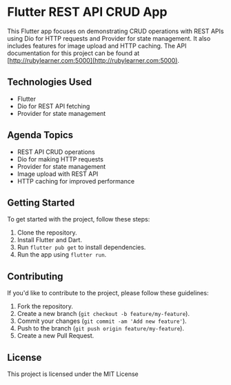 # Flutter REST API CRUD App

This Flutter app focuses on demonstrating CRUD operations with REST APIs using Dio for HTTP requests and Provider for state management. It also includes features for image upload and HTTP caching. The API documentation for this project can be found at [http://rubylearner.com:5000](http://rubylearner.com:5000).

## Technologies Used

- Flutter
- Dio for REST API fetching
- Provider for state management

## Agenda Topics

- REST API CRUD operations
- Dio for making HTTP requests
- Provider for state management
- Image upload with REST API
- HTTP caching for improved performance

## Getting Started

To get started with the project, follow these steps:

1. Clone the repository.
2. Install Flutter and Dart.
3. Run `flutter pub get` to install dependencies.
4. Run the app using `flutter run`.

## Contributing

If you'd like to contribute to the project, please follow these guidelines:

1. Fork the repository.
2. Create a new branch (`git checkout -b feature/my-feature`).
3. Commit your changes (`git commit -am 'Add new feature'`).
4. Push to the branch (`git push origin feature/my-feature`).
5. Create a new Pull Request.

## License

This project is licensed under the MIT License 
